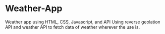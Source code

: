 # Weather-App
Weather app using HTML, CSS, Javascript, and API
Using reverse geolation API and weather API to fetch data of weather wherever the use is.
